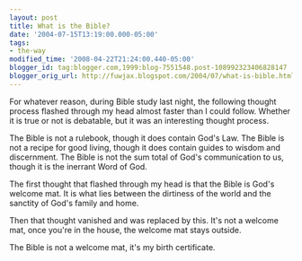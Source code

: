 ```yaml
---
layout: post
title: What is the Bible?
date: '2004-07-15T13:19:00.000-05:00'
tags:
- the-way
modified_time: '2008-04-22T21:24:00.440-05:00'
blogger_id: tag:blogger.com,1999:blog-7551548.post-108992323406828147
blogger_orig_url: http://fuwjax.blogspot.com/2004/07/what-is-bible.html
---
```


For whatever reason, during Bible study last night, the following thought process flashed through my head almost faster than I could follow.  Whether it is true or not is debatable, but it was an interesting thought process.

The Bible is not a rulebook, though it does contain God's Law.  The Bible is not a recipe for good living, though it does contain guides to wisdom and discernment.  The Bible is not the sum total of God's communication to us, though it is the inerrant Word of God.

The first thought that flashed through my head is that the Bible is God's welcome mat.  It is what lies between the dirtiness of the world and the sanctity of God's family and home.

Then that thought vanished and was replaced by this.  It's not a welcome mat, once you're in the house, the welcome mat stays outside.

The Bible is not a welcome mat, it's my birth certificate.